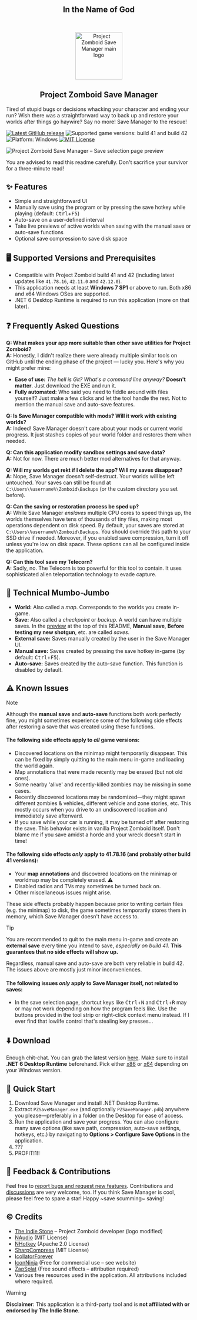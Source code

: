 <p align="center">
	<h2 align="center">In the Name of God</h2>
</p>

<br>

<p align="center">
	<img alt="Project Zomboid Save Manager main logo" src="RepoImages/SaveManagerMainLogo.webp" width="128" height="128"><br>
	<h2 align="center">Project Zomboid Save Manager</h2>
</p>

Tired of stupid bugs or decisions whacking your character and ending your run? Wish there was a straightforward way to back up and restore your worlds after things go haywire? Say no more! Save Manager to the rescue!

[![Latest GitHub release](https://img.shields.io/github/v/release/Wirmaple73/PZSaveManager)](https://github.com/Wirmaple73/PZSaveManager/releases) <img alt="Supported game versions: build 41 and build 42" src="https://img.shields.io/badge/game_version-build_41_&_42-purple"> ![Platform: Windows](https://img.shields.io/badge/platform-windows-blue) [![MIT License](https://img.shields.io/badge/license-MIT-forestgreen)](LICENSE)

![Project Zomboid Save Manager – Save selection page preview](RepoImages/SaveSelectionPagePreview.webp)

You are advised to read this readme carefully. Don't sacrifice your survivor for a three-minute read!

## ✨ Features
* Simple and straightforward UI
* Manually save using the program or by pressing the save hotkey while playing (default: <kbd>Ctrl</kbd>+<kbd>F5</kbd>)
* Auto-save on a user-defined interval
* Take live previews of active worlds when saving with the manual save or auto-save functions
* Optional save compression to save disk space

## 🖥️ Supported Versions and Prerequisites
* Compatible with Project Zomboid build 41 and 42 (including latest updates like `41.78.16`, `42.11.0` and `42.12.0`).
* This application needs at least **Windows 7 SP1** or above to run. Both x86 and x64 Windows OSes are supported.
* .NET 6 Desktop Runtime is required to run this application (more on that later).

## ❓ Frequently Asked Questions
**Q: What makes your app more suitable than other save utilities for Project Zomboid?** <br>
**A:** Honestly, I didn't realize there were already multiple similar tools on GitHub until the ending phase of the project — lucky you. Here's why you might prefer mine:
* **Ease of use:** *The hell is Git? What's a command line anyway?* **Doesn't matter**. Just download the EXE and run it.
* **Fully automated:** Who said you need to fiddle around with files yourself? Just make a few clicks and let the tool handle the rest. Not to mention the manual save and auto-save features.

**Q: Is Save Manager compatible with mods? Will it work with existing worlds?** <br>
**A:** Indeed! Save Manager doesn't care about your mods or current world progress. It just stashes copies of your world folder and restores them when needed.

**Q: Can this application modify sandbox settings and save data?** <br>
**A:** Not for now. There are much better mod alternatives for that anyway.

**Q: Will my worlds get rekt if I delete the app? Will my saves disappear?** <br>
**A:** Nope, Save Manager doesn't self-destruct. Your worlds will be left untouched. Your saves can still be found at `C:\Users\%username%\Zomboid\Backups` (or the custom directory you set before).

**Q: Can the saving or restoration process be sped up?** <br>
**A:** While Save Manager *enslaves* multiple CPU cores to speed things up, the worlds themselves have tens of thousands of tiny files, making most operations dependent on disk speed. By default, your saves are stored at `C:\Users\%username%\Zomboid\Backups`. You should override this path to your SSD drive if needed. Moreover, if you enabled save compression, turn it off unless you're low on disk space. These options can all be configured inside the application.

**Q: Can this tool save my Telecorn?** <br>
**A:** Sadly, no. The Telecorn is too powerful for this tool to contain. It uses sophisticated alien teleportation technology to evade capture.

## 📙 Technical Mumbo-Jumbo
* **World:** Also called a *map*. Corresponds to the worlds you create in-game.
* **Save:** Also called a *checkpoint* or *backup*. A world can have multiple saves. In the [preview](#project-zomboid-save-manager) at the top of this README, **Manual save**, **Before testing my new shotgun**, etc. are called *saves*.
* **External save:** Saves manually created by the user in the Save Manager UI.
* **Manual save:** Saves created by pressing the save hotkey in-game (by default: <kbd>Ctrl</kbd>+<kbd>F5</kbd>).
* **Auto-save:** Saves created by the auto-save function. This function is disabled by default.

## ⚠️ Known Issues
> [!NOTE]
> Although the **manual save** and **auto-save** functions both work perfectly fine, you might sometimes experience some of the following side effects after restoring a save that was created using these functions.

#### The following side effects apply to *all* game versions:
* Discovered locations on the minimap might temporarily disappear. This can be fixed by simply quitting to the main menu in-game and loading the world again.
* Map annotations that were made recently may be erased (but not old ones).
* Some nearby 'alive' and recently-killed zombies may be missing in some cases.
* Recently discovered locations may be randomized—they might spawn different zombies & vehicles, different vehicle and zone stories, etc. This mostly occurs when you drive to an undiscovered location and immediately save afterward.
* If you save while your car is running, it may be turned off after restoring the save. This behavior exists in vanilla Project Zomboid itself. Don't blame me if you save amidst a horde and your wreck doesn't start in time!

#### The following side effects *only* apply to 41.78.16 (and probably other build 41 versions):
* Your **map annotations** and discovered locations on the minimap or worldmap may be completely erased. ⚠️
* Disabled radios and TVs may sometimes be turned back on.
* Other miscellaneous issues might arise.

These side effects probably happen because prior to writing certain files (e.g. the minimap) to disk, the game sometimes temporarily stores them in memory, which Save Manager doesn't have access to.

> [!TIP]
> You are recommended to quit to the main menu in-game and create an **external save** every time you intend to save, *especially on build 41.* **This guarantees that no side effects will show up.**

Regardless, manual save and auto-save are both very reliable in build 42. The issues above are mostly just minor inconveniences.

#### The following issues *only* apply to Save Manager itself, not related to saves:
* In the save selection page, shortcut keys like <kbd>Ctrl</kbd>+<kbd>N</kbd> and <kbd>Ctrl</kbd>+<kbd>R</kbd> may or may not work depending on how the program feels like. Use the buttons provided in the tool strip or right-click context menu instead. If I ever find that lowlife control that's stealing key presses...

## ⬇️ Download
Enough chit-chat. You can grab the latest version [here](https://github.com/Wirmaple73/PZSaveManager/releases/latest). Make sure to install **.NET 6 Desktop Runtime** beforehand. Pick either [x86](https://aka.ms/dotnet/6.0/windowsdesktop-runtime-win-x86.exe) or [x64](https://aka.ms/dotnet/6.0/windowsdesktop-runtime-win-x64.exe) depending on your Windows version.

## 🚀 Quick Start
1. Download Save Manager and install .NET Desktop Runtime.
2. Extract `PZSaveManager.exe` (and optionally `PZSaveManager.pdb`) anywhere you please—preferably in a folder on the Desktop for ease of access.
3. Run the application and save your progress. You can also configure many save options (like save path, compression, auto-save settings, hotkeys, etc.) by navigating to **Options > Configure Save Options** in the application.
4. ???
5. PROFIT!1!!

## 💬 Feedback & Contributions
Feel free to [report bugs and request new features](https://github.com/Wirmaple73/PZSaveManager/issues). Contributions and [discussions](https://github.com/Wirmaple73/PZSaveManager/discussions) are very welcome, too. If you think Save Manager is cool, please feel free to spare a star! Happy ~save scumming~ saving!

## ©️ Credits
* [The Indie Stone](https://theindiestone.com) – Project Zomboid developer (logo modified)
* [NAudio](https://github.com/naudio/NAudio) (MIT License)
* [NHotkey](https://github.com/thomaslevesque/NHotkey) (Apache 2.0 License)
* [SharpCompress](https://github.com/adamhathcock/sharpcompress) (MIT License)
* [IcollatorForever](https://adv12.github.io/IcollatorForever/)
* [IconNinja](https://www.iconninja.com/) (Free for commercial use – see website)
* [ZapSplat](https://www.zapsplat.com/) (Free sound effects – attribution required)
* Various free resources used in the application. All attributions included where required.

> [!WARNING]
> **Disclaimer**: This application is a third-party tool and is **not affiliated with or endorsed by The Indie Stone**.
